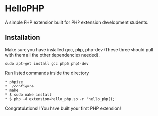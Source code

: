 HelloPHP
========                                                                                                                

A simple PHP extension built for PHP extension development students.

Installation
------------
Make sure you have installed gcc, php, php-dev (These three should pull with them all the other dependencies needed). 
   
    sudo apt-get install gcc php5 php5-dev

Run listed commands inside the directory
    
    * phpize
    * ./configure
    * make
    * $ sudo make install
    * $ php -d extension=hello_php.so -r 'hello_php();'

Congratulations!! You have built your first PHP extension!
